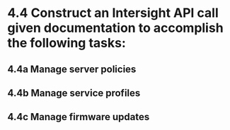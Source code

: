 # 4.4 Construct an Intersight API call given documentation to accomplish the following tasks:

## 4.4a Manage server policies



## 4.4b Manage service profiles



## 4.4c Manage firmware updates
